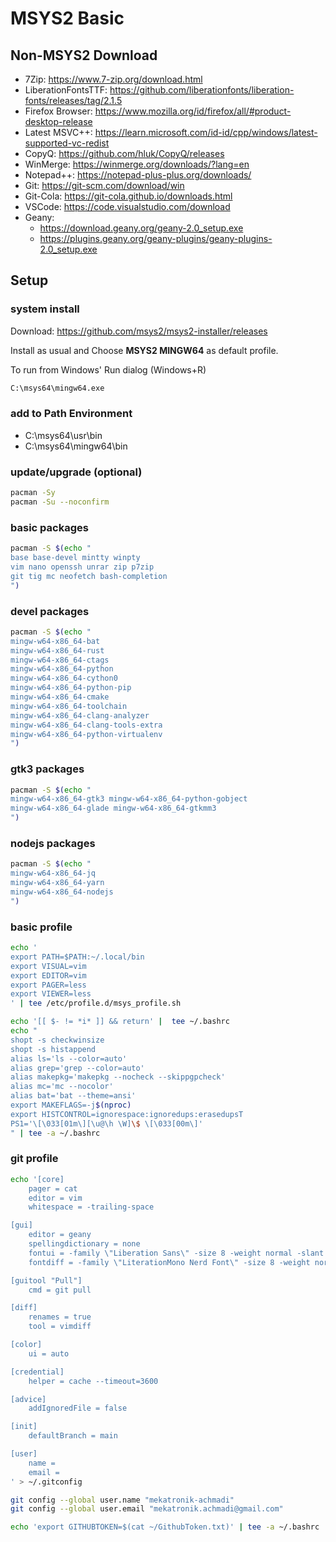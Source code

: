 # MSYS2 Basic

## Non-MSYS2 Download

- 7Zip: https://www.7-zip.org/download.html
- LiberationFontsTTF: https://github.com/liberationfonts/liberation-fonts/releases/tag/2.1.5
- Firefox Browser: https://www.mozilla.org/id/firefox/all/#product-desktop-release
- Latest MSVC++: https://learn.microsoft.com/id-id/cpp/windows/latest-supported-vc-redist
- CopyQ: https://github.com/hluk/CopyQ/releases
- WinMerge: https://winmerge.org/downloads/?lang=en
- Notepad++: https://notepad-plus-plus.org/downloads/
- Git: https://git-scm.com/download/win
- Git-Cola: https://git-cola.github.io/downloads.html
- VSCode: https://code.visualstudio.com/download
- Geany:
	- https://download.geany.org/geany-2.0_setup.exe
	- https://plugins.geany.org/geany-plugins/geany-plugins-2.0_setup.exe

## Setup

### system install

Download: https://github.com/msys2/msys2-installer/releases

Install as usual and Choose **MSYS2 MINGW64** as default profile.

To run from Windows' Run dialog (Windows+R)

```bat
C:\msys64\mingw64.exe
```

### add to Path Environment

- C:\msys64\usr\bin
- C:\msys64\mingw64\bin

### update/upgrade (optional)

```sh
pacman -Sy
pacman -Su --noconfirm
```

### basic packages

```sh
pacman -S $(echo "
base base-devel mintty winpty
vim nano openssh unrar zip p7zip
git tig mc neofetch bash-completion
")
```

### devel packages

```sh
pacman -S $(echo "
mingw-w64-x86_64-bat
mingw-w64-x86_64-rust
mingw-w64-x86_64-ctags
mingw-w64-x86_64-python
mingw-w64-x86_64-cython0
mingw-w64-x86_64-python-pip
mingw-w64-x86_64-cmake
mingw-w64-x86_64-toolchain
mingw-w64-x86_64-clang-analyzer
mingw-w64-x86_64-clang-tools-extra
mingw-w64-x86_64-python-virtualenv
")
```

### gtk3 packages

```sh
pacman -S $(echo "
mingw-w64-x86_64-gtk3 mingw-w64-x86_64-python-gobject
mingw-w64-x86_64-glade mingw-w64-x86_64-gtkmm3
")
```

### nodejs packages

```sh
pacman -S $(echo "
mingw-w64-x86_64-jq
mingw-w64-x86_64-yarn
mingw-w64-x86_64-nodejs
")
```

### basic profile

```sh
echo '
export PATH=$PATH:~/.local/bin
export VISUAL=vim
export EDITOR=vim
export PAGER=less
export VIEWER=less
' | tee /etc/profile.d/msys_profile.sh

echo '[[ $- != *i* ]] && return' |  tee ~/.bashrc
echo "
shopt -s checkwinsize
shopt -s histappend
alias ls='ls --color=auto'
alias grep='grep --color=auto'
alias makepkg='makepkg --nocheck --skippgpcheck'
alias mc='mc --nocolor'
alias bat='bat --theme=ansi'
export MAKEFLAGS=-j$(nproc)
export HISTCONTROL=ignorespace:ignoredups:erasedupsT
PS1='\[\033[01m\][\u@\h \W]\$ \[\033[00m\]'
" | tee -a ~/.bashrc
```

### git profile

```sh
echo '[core]
	pager = cat
	editor = vim
	whitespace = -trailing-space

[gui]
	editor = geany
	spellingdictionary = none
	fontui = -family \"Liberation Sans\" -size 8 -weight normal -slant roman -underline 0 -overstrike 0
	fontdiff = -family \"LiterationMono Nerd Font\" -size 8 -weight normal -slant roman -underline 0 -overstrike 0

[guitool "Pull"]
	cmd = git pull

[diff]
	renames = true
	tool = vimdiff

[color]
	ui = auto

[credential]
	helper = cache --timeout=3600

[advice]
	addIgnoredFile = false

[init]
	defaultBranch = main

[user]
	name =
	email =
' > ~/.gitconfig

git config --global user.name "mekatronik-achmadi"
git config --global user.email "mekatronik.achmadi@gmail.com"

echo 'export GITHUBTOKEN=$(cat ~/GithubToken.txt)' | tee -a ~/.bashrc
```
